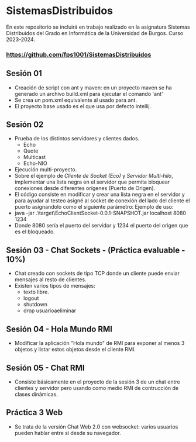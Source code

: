 # SistemasDistribuidos
En este repositorio se incluirá en trabajo realizado en la asignatura Sistemas Distribuidos 
del Grado en Informática de la Universidad de Burgos.
Curso 2023-2024.

### https://github.com/fps1001/SistemasDistribuidos

## Sesión 01
- Creación de script con ant y maven: en un proyecto maven se ha generado un archivo build.xml para ejecutar el comando 'ant'
- Se crea un pom.xml equivalente al usado para ant. 
- El proyecto base usado es el que usa por defecto intellij.
## Sesión 02
- Prueba de los distintos servidores y clientes dados.
  - Echo
  - Quote
  - Multicast
  - Echo-NIO
- Ejecución multi-proyecto.
- Sobre el ejemplo de *Cliente de Socket (Eco)* y *Servidor Multi-hilo*, implementar una lista negra en el servidor que permita bloquear conexiones desde diferentes orígenes (Puerto de Origen).
- El código consiste en modificar y crear una lista negra en el servidor y para ayudar al testeo asigné al socket de conexión del lado del cliente el puerto asignandolo como el siguiente parámetro:
Ejemplo de uso:
- java -jar .\target\EchoClientSocket-0.0.1-SNAPSHOT.jar localhost 8080 1234 
- Donde 8080 sería el puerto del servidor y 1234 el puerto del origen que es el bloqueado.

## Sesión 03 - Chat Sockets - (Práctica evaluable - 10%)
- Chat creado con sockets de tipo TCP donde un cliente puede enviar mensajes al resto de clientes.
- Existen varios tipos de mensajes:
  - texto libre.
  - logout
  - shutdown
  - drop usuarioaeliminar
## Sesión 04 - Hola Mundo RMI
- Modificar la aplicación "Hola mundo" de RMI para exponer al menos 3 objetos y listar estos objetos desde el cliente RMI.

## Sesión 05 - Chat RMI
- Consiste básicamente en el proyecto de la sesión 3 de un chat entre clientes y servidor pero usando como medio RMI de contrucción de clases dinámicas.

## Práctica 3 Web
- Se trata de la versión Chat Web 2.0 con websocket: varios usuarios pueden hablar entre sí desde su navegador.